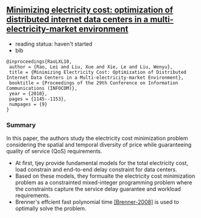 ##  [Minimizing electricity cost: optimization of distributed internet data centers in a multi-electricity-market environment](http://dl.acm.org/citation.cfm?id=1833689)

- reading statua: haven't started
- bib
```
@inproceedings{RaoLXL10,
 author = {Rao, Lei and Liu, Xue and Xie, Le and Liu, Wenyu},
 title = {Minimizing Electricity Cost: Optimization of Distributed Internet Data Centers in a Multi-electricity-market Environment},
 booktitle = {Proceedings of the 29th Conference on Information Communications (INFOCOM)},
 year = {2010},
 pages = {1145--1153},
 numpages = {9}
}
```

### Summary
In this paper, the authors study the electricity cost minimization problem considering the spatial and temporal diversity of price while guaranteeing quality of service (QoS) requirements. 
- At first, tjey provide fundamental models for the total electricity cost, load constrain and end-to-end delay constraint for data centers. 
- Based on these models, they formualte the electricity cost minimization problem as a constrainted mixed-integer programming problem where the constraints capture the service delay guarantee and workload requirements.
- Brenner's effcient fast polynomial time [[Brenner-2008]](http://dl.acm.org/citation.cfm?id=2284047) is used to optimally solve the problem.
